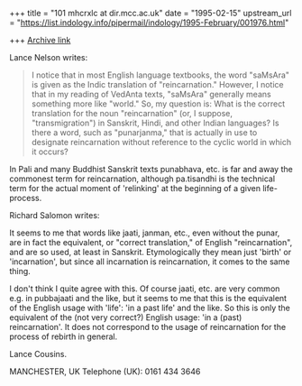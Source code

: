 +++
title = "101 mhcrxlc at dir.mcc.ac.uk"
date = "1995-02-15"
upstream_url = "https://list.indology.info/pipermail/indology/1995-February/001976.html"

+++
[Archive link](https://list.indology.info/pipermail/indology/1995-February/001976.html)

Lance Nelson writes:

>I notice that in most English language textbooks, the word "saMsAra" is
>given as the Indic translation of "reincarnation."  However, I notice
>that in my reading of VedAnta texts, "saMsAra" generally means something
>more like "world."  So, my question is: What is the correct translation
>for the noun "reincarnation" (or, I suppose, "transmigration") in
>Sanskrit, Hindi, and other Indian languages?  Is there a word, such as
>"punarjanma," that is actually in use to designate reincarnation without
>reference to the cyclic world in which it occurs?

In Pali and many Buddhist Sanskrit texts punabhava, etc. is far and away
the commonest term for reincarnation, although pa.tisandhi is the technical
term for the actual moment of 'relinking' at the beginning of a given
life-process.

Richard Salomon writes:

It seems to me that words like jaati, janman, etc., even without the punar,
are in fact the equivalent, or "correct translation," of English
"reincarnation", and are so used, at least in Sanskrit.  Etymologically
they mean just 'birth' or 'incarnation', but since all incarnation is
reincarnation, it comes to the same thing.

I don't think I quite agree with this. Of course jaati, etc. are very
common e.g. in pubbajaati and the like, but it seems to me that this is the
equivalent of the English usage with 'life': 'in a past life' and the like.
So this is only the equivalent of the (not very correct?) English usage:
'in a (past) reincarnation'. It does not correspond to the usage of
reincarnation for the process of rebirth in general.

Lance Cousins.

MANCHESTER, UK
Telephone (UK): 0161 434 3646







